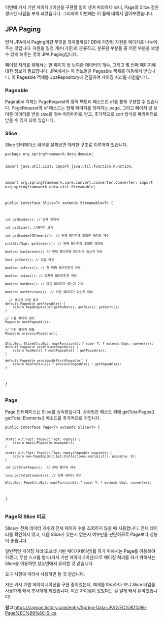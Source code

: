 <p>이번에 커서 기반 페이지네이션을 구현할 일이 생겨 따라하다 보니, Page와 Slice 같은 생소한 타입을 보게 되었습니다. 그리하여 이번에는 이 둘에 대해서 알아보겠습니다.</p>
<h2 id="jpa-paging">JPA Paging</h2>
<p>먼저 JPA에서 Paging이란 무엇을 의미할까요?
DB에 저장된 자원을 페이지로 나누어주는 것입니다.
자원을 일정 개수(기준)로 분류하고, 분류된 부분들 중 어떤 부분을 보낼 수 있게 해주는 것이 JPA Paging입니다.</p>
<p>페이징 처리를 위해서는 한 페이지 당 보여줄 데이터의 개수, 그리고 몇 번째 페이지에 대한 정보가 필요합니다. JPA에서는 이 정보들을 Pageable 객체를 이용해서 받습니다. 이 Pageable 객체를 JpaRepository에 전달하여 페이징 처리를 지원합니다.</p>
<h3 id="pageable">Pageable</h3>
<p>Pageable 객체는 PageRequest의 정적 팩토리 메소드인 of를 통해 구현할 수 있습니다. PageRequest의 of 메소드는 현재 페이지를 의미하는 page, 그리고 페이지 당 보여줄 데이터를 받을 size를 필수 파라미터로 받고, 추가적으로 sort 방식을 파라미터로 받을 수 있게 되어 있습니다.</p>
<h3 id="slice">Slice</h3>
<p>Slice 인터페이스 내부를 살펴보면 이러한 구조로 이루어져 있습니다.</p>
<pre><code>package org.springframework.data.domain;

import java.util.List;
import java.util.function.Function;

import org.springframework.core.convert.converter.Converter;
import org.springframework.data.util.Streamable;

public interface Slice&lt;T&gt; extends Streamable&lt;T&gt; {

    int getNumber(); // 현재 페이지

    int getSize(); //페이지 크기

    int getNumberOfElements(); // 현재 페이지에 조회한 데이터 개수

    List&lt;T&gt; getContent(); // 현재 페이지에 조회한 데이터 

    boolean hasContent(); // 현재 페이지에 데이터가 있는지 여부 

    Sort getSort(); // 정렬 여부 

    boolean isFirst(); // 첫 번째 페이지인지 여부

    boolean isLast(); // 마지막 페이지인지 여부

    boolean hasNext(); // 다음 페이지가 있는지 여부

    boolean hasPrevious();  // 이전 페이지가 있는지 여부 

      // 페이지 요청 정보
    default Pageable getPageable() {
        return PageRequest.of(getNumber(), getSize(), getSort());
    }

    // 다음 페이지 정보
    Pageable nextPageable();

    // 이전 페이지 정보
    Pageable previousPageable();


    &lt;U&gt; Slice&lt;U&gt; map(Function&lt;? super T, ? extends U&gt; converter);
    default Pageable nextOrLastPageable() {
        return hasNext() ? nextPageable() : getPageable();
    }

    default Pageable previousOrFirstPageable() {
        return hasPrevious() ? previousPageable() : getPageable();
    }
}</code></pre><h3 id="page">Page</h3>
<p>Page 인터페이스는 Slice를 상속받습니다. 상속받은 메소드 외에 getTotalPages(), getTotal Elements() 메소드를 추가적으로 가집니다.</p>
<pre><code>public interface Page&lt;T&gt; extends Slice&lt;T&gt; {

    static &lt;T&gt; Page&lt;T&gt; empty() {
        return empty(Pageable.unpaged());
    }

    static &lt;T&gt; Page&lt;T&gt; empty(Pageable pageable) {
        return new PageImpl&lt;&gt;(Collections.emptyList(), pageable, 0);
    }

    int getTotalPages();  // 전체 페이지 개수

    long getTotalElements(); // 전체 데이터 개수

    &lt;U&gt; Page&lt;U&gt; map(Function&lt;? super T, ? extends U&gt; converter);
}</code></pre><h3 id="page와-slice-비교">Page와 Slice 비교</h3>
<p>Slice는 전체 데이터 개수와 전체 페이지 수를 조회하지 않을 때 사용합니다. 전체 데이터를 확인하지 않고, 다음 Slice가 있는지 없는지 여부만을 판단하므로 Page보다 성능이 좋습니다.</p>
<p>일반적인 페이징 처리(오프셋 기반 페이지네이션)를 하기 위해서는 Page를 이용해야 하겠고, 무한 스크롤 방식(커서 기반 페이지네이션)으로 페이징 처리를 하기 위해서는 Slice를 이용하면 성능면에서 유리할 것 같습니다.</p>
<p>요구 사항에 따라서 사용하면 될 것 같습니다.</p>
<p>저는 커서 기반 페이지네이션을 구현 중이었는데, 예제를 따라하다 보니 Slice 타입을 사용하게 돼서 조사하게 되었습니다. 이런 차이점이 있었다는 걸 알게 돼서 유익했습니다!</p>
<p><strong>참고</strong>
<a href="https://zayson.tistory.com/entry/Spring-Data-JPA%EC%9D%98-Page%EC%99%80-Slice">https://zayson.tistory.com/entry/Spring-Data-JPA%EC%9D%98-Page%EC%99%80-Slice</a></p>